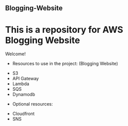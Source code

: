 ## Blogging-Website
# This is a repository for AWS Blogging Website 

Welcome!

* Resources to use in the project: (Blogging Website)

- S3
- API Gateway
- Lambda
- SQS
- Dynamodb

* Optional resources:

- Cloudfront
- SNS
